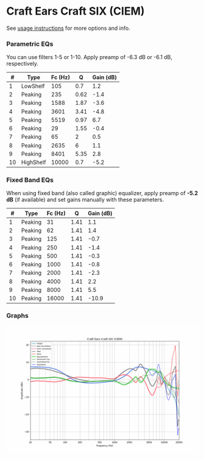 # Craft Ears Craft SIX (CIEM)
See [usage instructions](https://github.com/jaakkopasanen/AutoEq#usage) for more options and info.

### Parametric EQs
You can use filters 1-5 or 1-10. Apply preamp of -6.3 dB or -6.1 dB, respectively.

|   # | Type      |   Fc (Hz) |    Q |   Gain (dB) |
|-----|-----------|-----------|------|-------------|
|   1 | LowShelf  |       105 | 0.7  |         1.2 |
|   2 | Peaking   |       235 | 0.62 |        -1.4 |
|   3 | Peaking   |      1588 | 1.87 |        -3.6 |
|   4 | Peaking   |      3601 | 3.41 |        -4.8 |
|   5 | Peaking   |      5519 | 0.97 |         6.7 |
|   6 | Peaking   |        29 | 1.55 |        -0.4 |
|   7 | Peaking   |        65 | 2    |         0.5 |
|   8 | Peaking   |      2635 | 6    |         1.1 |
|   9 | Peaking   |      8401 | 5.35 |         2.8 |
|  10 | HighShelf |     10000 | 0.7  |        -5.2 |

### Fixed Band EQs
When using fixed band (also called graphic) equalizer, apply preamp of **-5.2 dB** (if available) and set gains manually with these parameters.

|   # | Type    |   Fc (Hz) |    Q |   Gain (dB) |
|-----|---------|-----------|------|-------------|
|   1 | Peaking |        31 | 1.41 |         1.1 |
|   2 | Peaking |        62 | 1.41 |         1.4 |
|   3 | Peaking |       125 | 1.41 |        -0.7 |
|   4 | Peaking |       250 | 1.41 |        -1.4 |
|   5 | Peaking |       500 | 1.41 |        -0.3 |
|   6 | Peaking |      1000 | 1.41 |        -0.8 |
|   7 | Peaking |      2000 | 1.41 |        -2.3 |
|   8 | Peaking |      4000 | 1.41 |         2.2 |
|   9 | Peaking |      8000 | 1.41 |         5.5 |
|  10 | Peaking |     16000 | 1.41 |       -10.9 |

### Graphs
![](./Craft%20Ears%20Craft%20SIX%20(CIEM).png)
